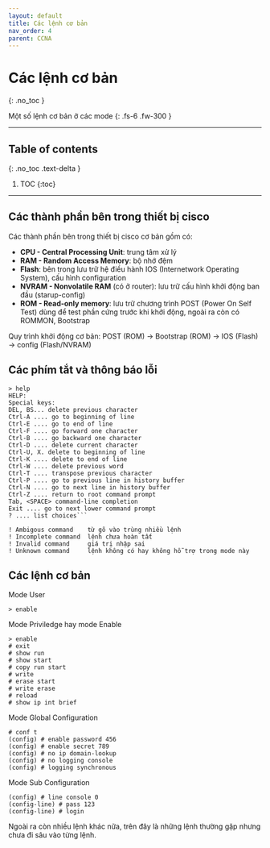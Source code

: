 ```yaml
---
layout: default
title: Các lệnh cơ bản
nav_order: 4
parent: CCNA
---
```


# Các lệnh cơ bản
{: .no_toc }

Một số lệnh cơ bản ở các mode
{: .fs-6 .fw-300 }

---

## Table of contents
{: .no_toc .text-delta }

1. TOC
{:toc}

---

## Các thành phần bên trong thiết bị cisco

Các thành phần bên trong thiết bị cisco cơ bản gồm có:

* __CPU - Central Processing Unit__: trung tâm xử lý
* __RAM - Random Access Memory__: bộ nhớ đệm
* __Flash__: bên trong lưu trữ hệ điều hành IOS (Internetwork Operating System), cấu hình configuration
* __NVRAM - Nonvolatile RAM__ (có ở router): lưu trữ cấu hình khởi động ban đầu (starup-config)
* __ROM - Read-only memory__: lưu trữ chương trình POST (Power On Self Test) dùng để test phần cứng trước khi khởi động, ngoài ra còn có ROMMON, Bootstrap

Quy trình khởi động cơ bản: POST (ROM) -> Bootstrap (ROM) -> IOS (Flash) -> config (Flash/NVRAM)

## Các phím tắt và thông báo lỗi

```
> help
HELP:
Special keys:
DEL, BS... delete previous character
Ctrl-A .... go to beginning of line
Ctrl-E .... go to end of line
Ctrl-F .... go forward one character
Ctrl-B .... go backward one character
Ctrl-D .... delete current character
Ctrl-U, X. delete to beginning of line
Ctrl-K .... delete to end of line
Ctrl-W .... delete previous word
Ctrl-T .... transpose previous character
Ctrl-P .... go to previous line in history buffer
Ctrl-N .... go to next line in history buffer
Ctrl-Z .... return to root command prompt
Tab, <SPACE> command-line completion
Exit .... go to next lower command prompt
? .... list choices```
```

```
! Ambigous command    từ gõ vào trùng nhiều lệnh 
! Incomplete command  lệnh chưa hoàn tất 
! Invalid command     giá trị nhập sai
! Unknown command     lệnh không có hay không hỗ trợ trong mode này
```

## Các lệnh cơ bản

Mode User

```
> enable
```

Mode Priviledge hay mode Enable

```
> enable
# exit
# show run
# show start
# copy run start
# write
# erase start
# write erase
# reload
# show ip int brief
```

Mode Global Configuration

```
# conf t
(config) # enable password 456
(config) # enable secret 789
(config) # no ip domain-lookup
(config) # no logging console
(config) # logging synchronous
```

Mode Sub Configuration

```
(config) # line console 0
(config-line) # pass 123
(config-line) # login
```

Ngoài ra còn nhiều lệnh khác nữa, trên đây là những lệnh thường gặp nhưng chưa đi sâu vào từng lệnh.
